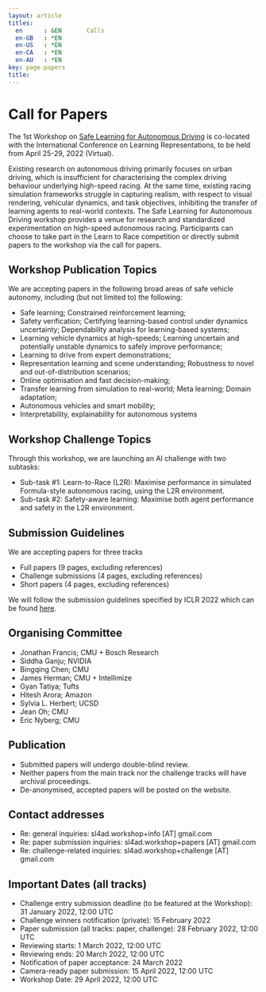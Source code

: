 ```yaml
---
layout: article
titles:
  en      : &EN       Calls
  en-GB   : *EN
  en-US   : *EN
  en-CA   : *EN
  en-AU   : *EN
key: page-papers
title:
---
```


<style>
.article__header h1 {
    display: none;
}
</style>

# Call for Papers

The 1st Workshop on [Safe Learning for Autonomous Driving](https://learn-to-race.org/challenge) is co-located with the International Conference on Learning Representations, to be held from April 25-29, 2022 (Virtual).

Existing research on autonomous driving primarily focuses on urban driving, which is insufficient for characterising the complex driving behaviour underlying high-speed racing. At the same time, existing racing simulation frameworks struggle in capturing realism, with respect to visual rendering, vehicular dynamics, and task objectives, inhibiting the transfer of learning agents to real-world contexts. The Safe Learning for Autonomous Driving workshop provides a venue for research and standardized experimentation on high-speed autonomous racing. Participants can choose to take part in the Learn to Race competition or directly submit papers to the workshop via the call for papers.

## Workshop Publication Topics

We are accepting papers in the following broad areas of safe vehicle autonomy, including (but not limited to) the following:

- Safe learning;  Constrained reinforcement learning;
- Safety verification; Certifying learning-based control under dynamics uncertainty; Dependability analysis for learning-based systems;
- Learning vehicle dynamics at high-speeds; Learning uncertain and potentially unstable dynamics to safely improve performance;
- Learning to drive from expert demonstrations;
- Representation learning and scene understanding; Robustness to novel and out-of-distribution scenarios;
- Online optimisation and fast decision-making;
- Transfer learning from simulation to real-world; Meta learning; Domain adaptation;
- Autonomous vehicles and smart mobility;
- Interpretability, explainability for autonomous systems

## Workshop Challenge Topics

Through this workshop, we are launching an AI challenge with two subtasks:

- Sub-task #1: Learn-to-Race (L2R): Maximise performance in simulated Formula-style autonomous racing, using the L2R environment.
- Sub-task #2: Safety-aware learning: Maximise both agent performance and safety in the L2R environment.

## Submission Guidelines

We are accepting papers for three tracks
- Full papers (9 pages, excluding references)
- Challenge submissions (4 pages, excluding references)
- Short papers (4 pages, excluding references)

We will follow the submission guidelines specified by ICLR 2022 which can be found [here](https://iclr.cc/Conferences/2022/CallForPapers).

## Organising Committee

- Jonathan Francis; CMU + Bosch Research
- Siddha Ganju; NVIDIA
- Bingqing Chen; CMU
- James Herman; CMU + Intellimize
- Gyan Tatiya; Tufts
- Hitesh Arora; Amazon
- Sylvia L. Herbert; UCSD
- Jean Oh; CMU
- Eric Nyberg; CMU

## Publication

- Submitted papers will undergo double-blind review.
- Neither papers from the main track nor the challenge tracks will have archival proceedings.
- De-anonymised, accepted papers will be posted on the website.

## Contact addresses

- Re: general inquiries: sl4ad.workshop+info [AT] gmail.com
- Re: paper submission inquiries: sl4ad.workshop+papers [AT] gmail.com
- Re: challenge-related inquiries: sl4ad.workshop+challenge [AT] gmail.com

## Important Dates (all tracks)

- Challenge entry submission deadline (to be featured at the Workshop): 31 January 2022, 12:00 UTC
- Challenge winners notification (private): 15 February 2022
- Paper submission (all tracks: paper, challenge): 28 February 2022, 12:00 UTC
- Reviewing starts: 1 March 2022, 12:00 UTC
- Reviewing ends: 20 March 2022, 12:00 UTC
- Notification of paper acceptance: 24 March 2022
- Camera-ready paper submission: 15 April 2022, 12:00 UTC
- Workshop Date: 29 April 2022, 12:00 UTC
